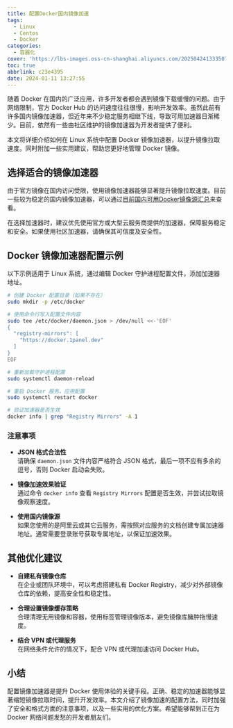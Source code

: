 ```yaml
---
title: 配置Docker国内镜像加速
tags:
  - Linux
  - Centos
  - Docker
categories:
  - 容器化
cover: 'https://lbs-images.oss-cn-shanghai.aliyuncs.com/20250424133350742.png'
toc: true
abbrlink: c23e4395
date: 2024-01-11 13:27:55
---
```


随着 Docker 在国内的广泛应用，许多开发者都会遇到镜像下载缓慢的问题。由于网络限制，官方 Docker Hub 的访问速度往往很慢，影响开发效率。虽然此前有许多国内镜像加速器，但近年来不少稳定服务相继下线，导致可用加速器日渐稀少。目前，依然有一些由社区维护的镜像加速器为开发者提供了便利。

本文将详细介绍如何在 Linux 系统中配置 Docker 镜像加速器，以提升镜像拉取速度。同时附加一些实用建议，帮助您更好地管理 Docker 镜像。

<!-- more -->

## 选择适合的镜像加速器

由于官方镜像在国内访问受限，使用镜像加速器能够显著提升镜像拉取速度。目前一些较为稳定的国内镜像加速器，可以通过[目前国内可用Docker镜像源汇总](https://www.coderjia.cn/archives/dba3f94c-a021-468a-8ac6-e840f85867ea)来查看。

在选择加速器时，建议优先使用官方或大型云服务商提供的加速器，保障服务稳定和安全。如果使用社区加速器，请确保其可信度及安全性。

## Docker 镜像加速器配置示例

以下示例适用于 Linux 系统，通过编辑 Docker 守护进程配置文件，添加加速器地址。

```bash
# 创建 Docker 配置目录（如果不存在）
sudo mkdir -p /etc/docker

# 使用命令行写入配置文件内容
sudo tee /etc/docker/daemon.json > /dev/null <<-'EOF'
{
  "registry-mirrors": [
    "https://docker.1panel.dev"
  ]
}
EOF

# 重新加载守护进程配置
sudo systemctl daemon-reload

# 重启 Docker 服务，应用配置
sudo systemctl restart docker

# 验证加速器是否生效
docker info | grep "Registry Mirrors" -A 1
```

### 注意事项

- **JSON 格式合法性**  
  请确保 `daemon.json` 文件内容严格符合 JSON 格式，最后一项不应有多余的逗号，否则 Docker 启动会失败。

- **镜像加速效果验证**  
  通过命令 `docker info` 查看 `Registry Mirrors` 配置是否生效，并尝试拉取镜像观察速度。

- **使用国内镜像源**  
  如果您使用的是阿里云或其它云服务，需按照对应服务的文档创建专属加速器地址。通常需要登录账号获取专属地址，以保证加速效果。

## 其他优化建议

- **自建私有镜像仓库**  
  在企业或团队环境中，可以考虑搭建私有 Docker Registry，减少对外部镜像仓库的依赖，提高安全性和稳定性。

- **合理设置镜像缓存策略**  
  合理清理无用镜像和容器，使用标签管理镜像版本，避免镜像库臃肿拖慢速度。

- **结合 VPN 或代理服务**  
  在网络条件允许的情况下，配合 VPN 或代理加速访问 Docker Hub。

## 小结

配置镜像加速器是提升 Docker 使用体验的关键手段。正确、稳定的加速器能够显著缩短镜像拉取时间，提升开发效率。本文介绍了镜像加速的配置方法，同时加强了安全和格式方面的注意事项，以及一些实用的优化方案。希望能够帮到正在为 Docker 网络问题发愁的开发者朋友们。